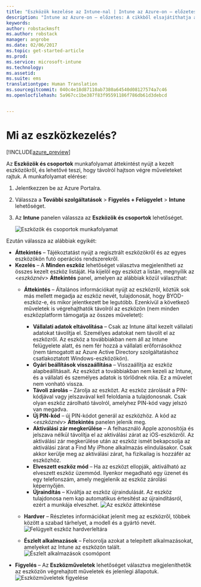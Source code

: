 ```yaml
---
title: "Eszközök kezelése az Intune-nal | Intune az Azure-on – előzetes | Microsoft Docs"
description: "Intune az Azure-on – előzetes: A cikkből elsajátíthatja az Intune-nal kezelt eszközök megjelenítését és rajtuk különféle műveletek végrehajtását."
keywords: 
author: robstackmsft
ms.author: robstack
manager: angrobe
ms.date: 02/06/2017
ms.topic: get-started-article
ms.prod: 
ms.service: microsoft-intune
ms.technology: 
ms.assetid: 
ms.suite: ems
translationtype: Human Translation
ms.sourcegitcommit: 040c4e18d87110ab7380a64540d08127574a7c46
ms.openlocfilehash: 5a967cc1be387f83f95591186f786db61d3debcd


---
```


# <a name="what-is-device-management"></a>Mi az eszközkezelés? 


[!INCLUDE[azure_preview](../includes/azure_preview.md)]

Az **Eszközök és csoportok** munkafolyamat áttekintést nyújt a kezelt eszközökről, és lehetővé teszi, hogy távolról hajtson végre műveleteket rajtuk. A munkafolyamat elérése:

1. Jelentkezzen be az Azure Portalra.
2. Válassza a **További szolgáltatások** > **Figyelés + Felügyelet** > **Intune** lehetőséget.
3. Az **Intune** panelen válassza az **Eszközök és csoportok** lehetőséget.

    ![Eszközök és csoportok munkafolyamat](./media/devices-and-groups-workload.png)

Ezután válassza az alábbiak egyikét:

- **Áttekintés** – Tájékoztatást nyújt a regisztrált eszközökről és az egyes eszközökön futó operációs rendszerekről.
- **Kezelés** – A **Minden eszköz** lehetőséget választva megjelenítheti az összes kezelt eszköz listáját.
    Ha kijelöl egy eszközt a listán, megnyílik az <*eszköznév*> **Áttekintés** panel, amelyen az alábbiak közül választhat:
    - **Áttekintés** – Általános információkat nyújt az eszközről, köztük sok más mellett megadja az eszköz nevét, tulajdonosát, hogy BYOD-eszköz-e, és mikor jelentkezett be legutóbb. Ezenkívül a következő műveletek is végrehajthatók távolról az eszközön (nem minden eszközplatform támogatja az összes műveletet):
        - **Vállalati adatok eltávolítása** – Csak az Intune által kezelt vállalati adatokat távolítja el. Személyes adatokat nem távolít el az eszközről. Az eszköz a továbbiakban nem áll az Intune felügyelete alatt, és nem fér hozzá a vállalati erőforrásokhoz (nem támogatott az Azure Active Directory szolgáltatáshoz csatlakoztatott Windows-eszközökön).
        - **Gyári beállítások visszaállítása** – Visszaállítja az eszköz alapbeállításait. Az eszközt a továbbiakban nem kezeli az Intune, és a vállalati és személyes adatok is törlődnek róla. Ez a művelet nem vonható vissza.
        - **Távoli zárolás** – Zárolja az eszközt. Az eszköz zárolását a PIN-kódjával vagy jelszavával kell feloldania a tulajdonosnak. Csak olyan eszköz zárolható távolról, amelyhez PIN-kód vagy jelszó van megadva.
        - **Új PIN-kód** – új PIN-kódot generál az eszközhöz. A kód az <*eszköznév*> **Áttekintés** panelen jelenik meg.
        - **Aktiválási zár megkerülése** – A felhasználó Apple azonosítója és jelszava nélkül távolítja el az aktiválási zárat az iOS-eszközről. Az aktiválási zár megkerülése után az eszköz ismét bekapcsolja az aktiválási zárat a Find My iPhone alkalmazás elindulásakor. Csak akkor kerülje meg az aktiválási zárat, ha fizikailag is hozzáfér az eszközhöz.
        - **Elveszett eszköz mód** – Ha az eszközt ellopják, aktiválható az elveszett eszköz üzemmód. Ilyenkor megadható egy üzenet és egy telefonszám, amely megjelenik az eszköz zárolási képernyőjén.
        - **Újraindítás** – Kiváltja az eszköz újraindulását. Az eszköz tulajdonosa nem kap automatikus értesítést az újraindításról, ezért a munkája elveszhet.
        ![Az eszköz áttekintése](http://i.imgur.com/4Rx4VXm.png)
        
    - **Hardver** – Részletes információkat jelenít meg az eszközről, többek között a szabad tárhelyet, a modell és a gyártó nevét.
    ![Felügyelt eszköz hardverleltára](./media/hardware-inventory.png)
    - **Észlelt alkalmazások** – Felsorolja azokat a telepített alkalmazásokat, amelyeket az Intune az eszközön talált.
    ![Észlelt alkalmazások csomópont](./media/detected-applications.png)
- **Figyelés** – Az **Eszközműveletek** lehetőséget választva megjeleníthetők az eszközön végrehajtott műveletek és jelenlegi állapotuk.
![Eszközműveletek figyelése](./media/monitor-device-actions.png)



<!--HONumber=Feb17_HO1-->


